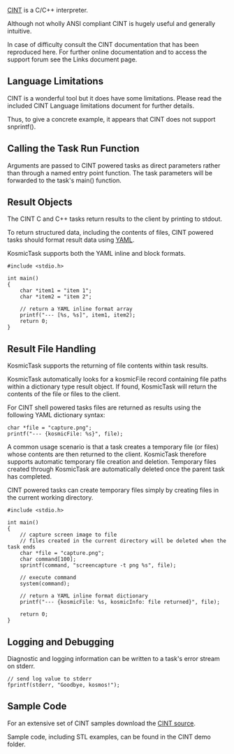 
[CINT](http://root.cern.ch/drupal/content/cint) is a C/C++ interpreter.

Although not wholly ANSI compliant CINT is hugely useful and generally intuitive.

In case of difficulty consult the CINT documentation that has been reproduced here. For further online documentation and to access the support forum see the Links document page.


Language Limitations 
---------------------

CINT is a wonderful tool but it does have some limitations. Please read the included CINT Language limitations document for further details.

Thus, to give a concrete example, it appears that CINT does not support snprintf().

Calling the Task Run Function
-----------------------------

Arguments are passed to CINT powered tasks as direct parameters rather than through a named entry point function. The task parameters will be forwarded to the task's main() function.

Result Objects
--------------

The CINT C and C++ tasks return results to the client by printing to stdout.

To return structured data, including the contents of files, CINT powered tasks should format result data using [YAML](http://en.wikipedia.org/wiki/YAML).

KosmicTask supports both the YAML inline and block formats.

	#include <stdio.h>
	
	int main() 
	{
		char *item1 = "item 1";
		char *item2 = "item 2";
		
		// return a YAML inline format array
		printf("--- [%s, %s]", item1, item2);
	    return 0;
	}
	
Result File Handling
--------------------

KosmicTask supports the returning of file contents within task results. 

KosmicTask automatically looks for a kosmicFile record containing file paths within a dictionary type result object. If found, KosmicTask will return the contents of the file or files to the client.

For CINT shell powered tasks files are returned as results using the following YAML dictionary syntax:

	char *file = "capture.png";
	printf("--- {kosmicFile: %s}", file);


A common usage scenario is that a task creates a temporary file (or files) whose contents are then returned to the client. KosmicTask therefore supports automatic temporary file creation and deletion. Temporary files created through KosmicTask are automatically deleted once the parent task has completed.

CINT powered tasks can create temporary files simply by creating files in the current working directory.

	#include <stdio.h>
	
	int main() 
	{
		// capture screen image to file
		// files created in the current directory will be deleted when the task ends
		char *file = "capture.png";
		char command[100];
		sprintf(command, "screencapture -t png %s", file);
		
		// execute command
		system(command);
		
		// return a YAML inline format dictionary
		printf("--- {kosmicFile: %s, kosmicInfo: file returned}", file);
		
	    return 0;
	}


Logging and Debugging
---------------------

Diagnostic and logging information can be written to a task's error stream on stderr. 

	// send log value to stderr
	fprintf(stderr, "Goodbye, kosmos!");


Sample Code
-----------

For an extensive set of CINT samples download the [CINT source](http://root.cern.ch/drupal/content/cint).

Sample code, including STL examples, can be found in the CINT demo folder.
